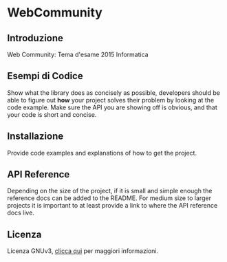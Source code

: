 # WebCommunity

## Introduzione

Web Community: Tema d'esame 2015 Informatica

## Esempi di Codice

Show what the library does as concisely as possible, developers should be able to figure out **how** your project solves their problem by looking at the code example. Make sure the API you are showing off is obvious, and that your code is short and concise.

## Installazione

Provide code examples and explanations of how to get the project.

## API Reference

Depending on the size of the project, if it is small and simple enough the reference docs can be added to the README. For medium size to larger projects it is important to at least provide a link to where the API reference docs live.

## Licenza

Licenza GNUv3, [clicca qui](LICENSE) per maggiori informazioni.
